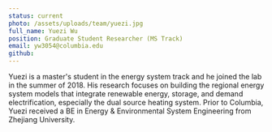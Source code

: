 ```yaml
---
status: current
photo: /assets/uploads/team/yuezi.jpg
full_name: Yuezi Wu
position: Graduate Student Researcher (MS Track)
email: yw3054@columbia.edu
github:
---
```

Yuezi is a master's student in the energy system track and he joined the lab in the summer of 2018. His research focuses on building the regional energy system models that integrate renewable energy, storage, and demand electrification, especially the dual source heating system. Prior to Columbia, Yuezi received a BE in Energy & Environmental System Engineering from Zhejiang University.
